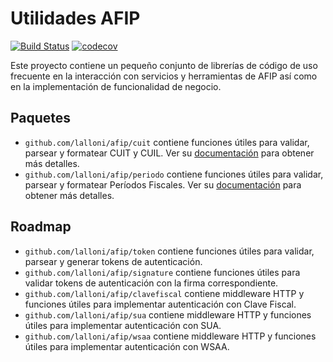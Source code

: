 Utilidades AFIP
===============

[![Build Status](https://travis-ci.org/lalloni/afip.svg?branch=master)](https://travis-ci.org/lalloni/afip)
[![codecov](https://codecov.io/gh/lalloni/afip/branch/master/graph/badge.svg)](https://codecov.io/gh/lalloni/afip)

Este proyecto contiene un pequeño conjunto de librerías de código de uso
frecuente en la interacción con servicios y herramientas de AFIP así como
en la implementación de funcionalidad de negocio.

Paquetes
--------

- `github.com/lalloni/afip/cuit` contiene funciones útiles para validar, parsear y formatear CUIT y CUIL. Ver su [documentación](https://godoc.org/github.com/lalloni/afip/cuit) para obtener más detalles.
- `github.com/lalloni/afip/periodo` contiene funciones útiles para validar, parsear y formatear Períodos Fiscales. Ver su [documentación](https://godoc.org/github.com/lalloni/afip/periodo) para obtener más detalles.

Roadmap
-------

- `github.com/lalloni/afip/token` contiene funciones útiles para validar, parsear y generar tokens de autenticación.
- `github.com/lalloni/afip/signature` contiene funciones útiles para validar tokens de autenticación con la firma correspondiente.
- `github.com/lalloni/afip/clavefiscal` contiene middleware HTTP y funciones útiles para implementar autenticación con Clave Fiscal.
- `github.com/lalloni/afip/sua` contiene  middleware HTTP y funciones útiles para implementar autenticación con SUA.
- `github.com/lalloni/afip/wsaa` contiene  middleware HTTP y funciones útiles para implementar autenticación con WSAA.
